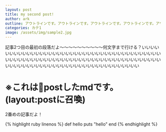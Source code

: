 ```yaml
---
layout: post
title: my second post!
author: ark
outline: アウトラインです。アウトラインです。アウトラインです。アウトラインです。アウトラインです。アウトラインです。アウトラインです。
categories: カテ1
image: /assets/img/sample2.jpg
---
```


記事2つ目の最初の段落だよ〜〜〜〜〜〜〜〜〜〜何文字まで行ける？いいいいいいいいいいいいいいいいいいいいいいいいいいいいいいいいいいいいいいいいいいいいいいいいいいいいいいいいいいいいいいいいいいいいいいいいいいいいいいいいいいいいいいいいいいいいいいいいいいいいいいいいいいい

# ※これはpostしたmdです。(layout:postに召喚)

2番めの記事だよ！

{% highlight ruby linenos %}
def hello
  puts "hello"
end
{% endhighlight %}

